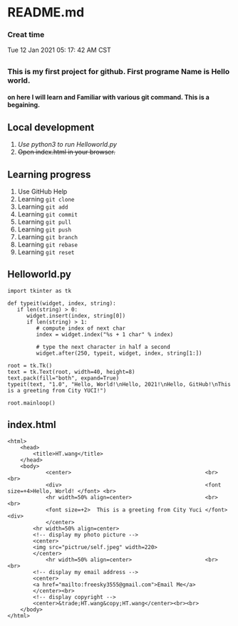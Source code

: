# README.md
### Creat time   
Tue 12 Jan 2021 05:  17:  42 AM CST

##
### This is my first project for github. First programe Name is Hello world.
#### on here I will learn and Familiar with various git command. This is a begaining.

## Local development

1. _Use python3 to run Helloworld.py_
2. ~~Open index.html in your browser.~~

## Learning progress

1. Use GitHub Help
2. Learning `git clone`
3. Learning `git add`
4. Learning `git commit`
5. Learning `git pull`
6. Learning `git push`
7. Learning `git branch`
8. Learning `git rebase`
9. Learning `git reset`

## Helloworld.py

```
import tkinter as tk

def typeit(widget, index, string):
   if len(string) > 0:
      widget.insert(index, string[0])
      if len(string) > 1:
         # compute index of next char
         index = widget.index("%s + 1 char" % index)

         # type the next character in half a second
         widget.after(250, typeit, widget, index, string[1:])

root = tk.Tk()
text = tk.Text(root, width=40, height=8)
text.pack(fill="both", expand=True)
typeit(text, "1.0", "Hello, World!\nHello, 2021!\nHello, GitHub!\nThis is a greeting from City YUCI!")

root.mainloop()
```
## index.html
```
<html>
    <head>
        <title>HT.wang</title>
    </head>
    <body>
            <center>                                          <br>                        <br>
            <div>                                             <font size=+4>Hello, World! </font> <br>
            <hr width=50% align=center>                       <br>                        <br>
            <font size=+2>  This is a greeting from City Yuci </font>                     <div>
            </center>
        <hr width=50% align=center>
        <!-- display my photo picture -->
        <center>
        <img src="pictrue/self.jpeg" width=220>
        </center>
            <hr width=50% align=center>                       <br>                        <br>
        <!-- display my email address -->
        <center>
        <a href="mailto:freesky3555@gmail.com">Email Me</a>
        </center><br>
        <!-- display copyright -->
        <center>&trade;HT.wang&copy;HT.wang</center><br><br>
    </body>
</html>
```
